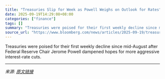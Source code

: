 ```yaml
---
title: "Treasuries Slip for Week as Powell Weighs on Outlook for Rates"
date: 2025-09-19T14:29:08+08:00
categories: ["finance"]
tags: []
summary: "Treasuries were poised for their first weekly decline since mid-August after Federal Reserve Chair Jerome Powell dampened hopes for more aggressive interest-rate cuts."
source_url: "https://www.bloomberg.com/news/articles/2025-09-19/treasuries-slip-for-week-as-powell-weighs-on-outlook-for-rates"
---
```


Treasuries were poised for their first weekly decline since mid-August after Federal Reserve Chair Jerome Powell dampened hopes for more aggressive interest-rate cuts.

---

*来源: [原文链接](https://www.bloomberg.com/news/articles/2025-09-19/treasuries-slip-for-week-as-powell-weighs-on-outlook-for-rates)*
